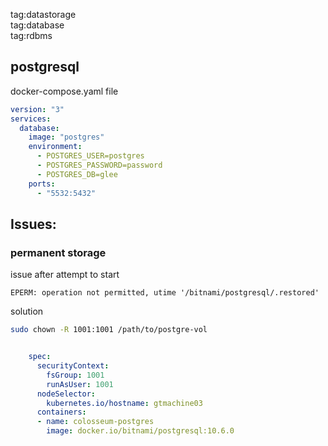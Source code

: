 tag:datastorage  
tag:database  
tag:rdbms  

## postgresql 
docker-compose.yaml file
```yaml
version: "3"
services:
  database:
    image: "postgres"
    environment:
      - POSTGRES_USER=postgres
      - POSTGRES_PASSWORD=password
      - POSTGRES_DB=glee
    ports:
      - "5532:5432"
```

## Issues:

### permanent storage
issue after attempt to start 
```
EPERM: operation not permitted, utime '/bitnami/postgresql/.restored'
```
solution
```bash
sudo chown -R 1001:1001 /path/to/postgre-vol
```
```yaml

    spec:
      securityContext:
        fsGroup: 1001
        runAsUser: 1001
      nodeSelector:
        kubernetes.io/hostname: gtmachine03
      containers:
      - name: colosseum-postgres
        image: docker.io/bitnami/postgresql:10.6.0

```
